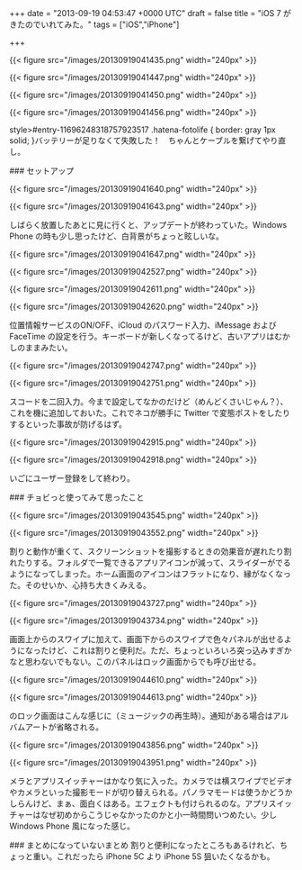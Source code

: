 
+++
date = "2013-09-19 04:53:47 +0000 UTC"
draft = false
title = "iOS 7 がきたのでいれてみた。"
tags = ["iOS","iPhone"]

+++


{{< figure src="/images/20130919041435.png" width="240px" >}}



{{< figure src="/images/20130919041447.png" width="240px" >}}



{{< figure src="/images/20130919041450.png" width="240px" >}}



{{< figure src="/images/20130919041456.png" width="240px" >}}

style>#entry-11696248318757923517 .hatena-fotolife { border: gray 1px solid; }</style>バッテリーが足りなくて失敗した！　ちゃんとケーブルを繋げてやり直し。

<div class="section">
    ### セットアップ
    

{{< figure src="/images/20130919041640.png" width="240px" >}}



{{< figure src="/images/20130919041643.png" width="240px" >}}

しばらく放置したあとに見に行くと、アップデートが終わっていた。Windows Phone の時も少し思ったけど、白背景がちょっと眩しいな。

{{< figure src="/images/20130919041647.png" width="240px" >}}



{{< figure src="/images/20130919042527.png" width="240px" >}}



{{< figure src="/images/20130919042611.png" width="240px" >}}



{{< figure src="/images/20130919042620.png" width="240px" >}}

位置情報サービスのON/OFF、iCloud のパスワード入力、iMessage および FaceTime の設定を行う。キーボードが新しくなってるけど、古いアプリはむかしのままみたい。

{{< figure src="/images/20130919042747.png" width="240px" >}}



{{< figure src="/images/20130919042751.png" width="240px" >}}

スコードを二回入力。今まで設定してなかのだけど（めんどくさいじゃん？）、これを機に追加しておいた。これでネコが勝手に Twitter で変態ポストをしたりするといった事故が防げるはず。

{{< figure src="/images/20130919042915.png" width="240px" >}}



{{< figure src="/images/20130919042918.png" width="240px" >}}

いごにユーザー登録をして終わり。

</div>
<div class="section">
    ### チョビっと使ってみて思ったこと
    

{{< figure src="/images/20130919043545.png" width="240px" >}}



{{< figure src="/images/20130919043552.png" width="240px" >}}

割りと動作が重くて、スクリーンショットを撮影するときの効果音が遅れたり割れたりする。フォルダで一覧できるアプリアイコンが減って、スライダーがでるようになってしまった。ホーム画面のアイコンはフラットになり、縁がなくなった。そのせいか、心持ち大きくみえる。

{{< figure src="/images/20130919043727.png" width="240px" >}}



{{< figure src="/images/20130919043734.png" width="240px" >}}

画面上からのスワイプに加えて、画面下からのスワイプで色々パネルが出せるようになったけど、これは割りと便利だ。ただ、ちょっといろいろ突っ込みすぎかなと思わないでもない。このパネルはロック画面からでも呼び出せる。

{{< figure src="/images/20130919044610.png" width="240px" >}}



{{< figure src="/images/20130919044613.png" width="240px" >}}

のロック画面はこんな感じに（ミュージックの再生時）。通知がある場合はアルバムアートが省略される。

{{< figure src="/images/20130919043856.png" width="240px" >}}



{{< figure src="/images/20130919043951.png" width="240px" >}}

メラとアプリスイッチャーはかなり気に入った。カメラでは横スワイプでビデオやカメラといった撮影モードが切り替えられる。パノラマモードは使うかどうかしらんけど、まぁ、面白くはある。エフェクトも付けられるのな。アプリスイッチャーはなぜ初めからこうじゃなかったのかと小一時間問いつめたい。少し Windows Phone 風になった感じ。

</div>
<div class="section">
    ### まとめになっていないまとめ
    割りと便利になったところもあるけれど、ちょっと重い。これだったら iPhone 5C より iPhone 5S 狙いたくなるかも。

</div>

